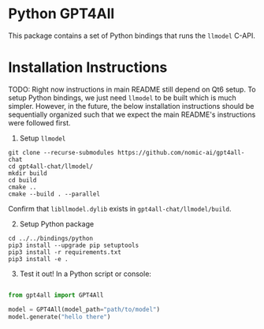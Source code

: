 # Python GPT4All

This package contains a set of Python bindings that runs the `llmodel` C-API.


# Installation Instructions

TODO: Right now instructions in main README still depend on Qt6 setup. To setup Python bindings, we just need `llmodel` to be built which is much simpler. However, in the future, the below installation instructions should be sequentially organized such that we expect the main README's instructions were followed first.

1. Setup `llmodel`

```
git clone --recurse-submodules https://github.com/nomic-ai/gpt4all-chat
cd gpt4all-chat/llmodel/
mkdir build
cd build
cmake ..
cmake --build . --parallel
```
Confirm that `libllmodel.dylib` exists in `gpt4all-chat/llmodel/build`.

2. Setup Python package

```
cd ../../bindings/python
pip3 install --upgrade pip setuptools
pip3 install -r requirements.txt
pip3 install -e .
```

3. Test it out! In a Python script or console:

```python

from gpt4all import GPT4All

model = GPT4All(model_path="path/to/model")
model.generate("hello there")

```

